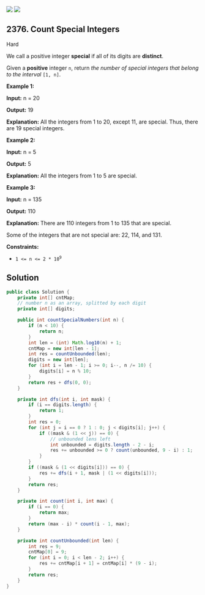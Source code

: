[![](https://img.shields.io/github/stars/javadev/LeetCode-in-Java?label=Stars&style=flat-square)](https://github.com/javadev/LeetCode-in-Java)
[![](https://img.shields.io/github/forks/javadev/LeetCode-in-Java?label=Fork%20me%20on%20GitHub%20&style=flat-square)](https://github.com/javadev/LeetCode-in-Java/fork)

## 2376\. Count Special Integers

Hard

We call a positive integer **special** if all of its digits are **distinct**.

Given a **positive** integer `n`, return _the number of special integers that belong to the interval_ `[1, n]`.

**Example 1:**

**Input:** n = 20

**Output:** 19

**Explanation:** All the integers from 1 to 20, except 11, are special. Thus, there are 19 special integers. 

**Example 2:**

**Input:** n = 5

**Output:** 5

**Explanation:** All the integers from 1 to 5 are special. 

**Example 3:**

**Input:** n = 135

**Output:** 110

**Explanation:** There are 110 integers from 1 to 135 that are special.

Some of the integers that are not special are: 22, 114, and 131.

**Constraints:**

*   <code>1 <= n <= 2 * 10<sup>9</sup></code>

## Solution

```java
public class Solution {
    private int[] cntMap;
    // number n as an array, splitted by each digit
    private int[] digits;

    public int countSpecialNumbers(int n) {
        if (n < 10) {
            return n;
        }
        int len = (int) Math.log10(n) + 1;
        cntMap = new int[len - 1];
        int res = countUnbounded(len);
        digits = new int[len];
        for (int i = len - 1; i >= 0; i--, n /= 10) {
            digits[i] = n % 10;
        }
        return res + dfs(0, 0);
    }

    private int dfs(int i, int mask) {
        if (i == digits.length) {
            return 1;
        }
        int res = 0;
        for (int j = i == 0 ? 1 : 0; j < digits[i]; j++) {
            if ((mask & (1 << j)) == 0) {
                // unbounded lens left
                int unbounded = digits.length - 2 - i;
                res += unbounded >= 0 ? count(unbounded, 9 - i) : 1;
            }
        }
        if ((mask & (1 << digits[i])) == 0) {
            res += dfs(i + 1, mask | (1 << digits[i]));
        }
        return res;
    }

    private int count(int i, int max) {
        if (i == 0) {
            return max;
        }
        return (max - i) * count(i - 1, max);
    }

    private int countUnbounded(int len) {
        int res = 9;
        cntMap[0] = 9;
        for (int i = 0; i < len - 2; i++) {
            res += cntMap[i + 1] = cntMap[i] * (9 - i);
        }
        return res;
    }
}
```